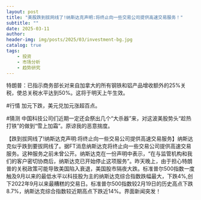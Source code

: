 ```yaml
---
layout: post
title: "美股跌到拔网线了!纳斯达克声明:将终止向一些交易公司提供高速交易服务！"
subtitle: ""
date: 2025-03-11
author: 
header-img: img/posts/2025/03/investment-bg.jpg
catalog: true
tags:
    - 投资
    - 市场分析
    - 趋势研究
---
```


特朗普：已指示商务部长对来自加拿大的所有钢铁和铝产品增收额外的25%关税，使总关税水平达到50%。这将于明天上午生效。

#行情 加元下跌，美元兑加元涨超百点。

#猜测 中国科技公司们近期一定还会祭出几个“大杀器”来，对这波美股势头“趁热打铁”的做到“雪上加霜”。原谅我的恶意揣度。

【跌到拔网线了!纳斯达克声明:将终止向一些交易公司提供高速交易服务】纳斯达克似乎跌到要拔网线了。据FT消息纳斯达克将终止向一些交易公司提供高速交易服务。这种服务之前未曾公开。纳斯达克在一份声明中表示，“在与监管机构和我们的客户密切协商后，纳斯达克已开始停止这项服务”。昨天晚上，由于担心特朗普的关税政策可能导致美国陷入衰退，美国股市隔夜大跌。标准普尔500指数一度触及9月以来的最低水平以科技股为主的纳斯达克综合指数跌幅最大，下跌4%,创下2022年9月以来最糟糕的交易日。标准普尔500指数较2月19日的历史高点下跌8.7%，纳斯达克综合指数较近期高点下跌近14%。界面新闻突发！